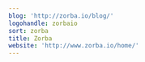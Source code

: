 ```yaml
---
blog: 'http://zorba.io/blog/'
logohandle: zorbaio
sort: zorba
title: Zorba
website: 'http://www.zorba.io/home/'
---
```

